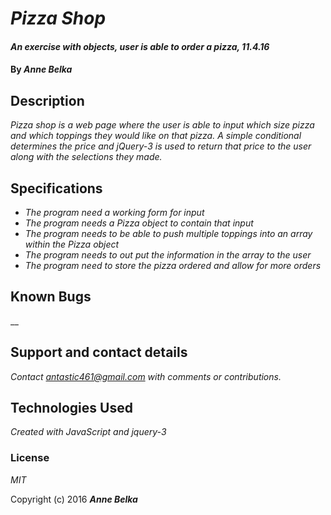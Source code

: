 # _Pizza Shop_

#### _An exercise with objects, user is able to order a pizza, 11.4.16_

#### By _**Anne Belka**_

## Description

_Pizza shop is a web page where the user is able to input which size pizza and which toppings they would like on that pizza. A simple conditional determines the price and jQuery-3 is used to return that price to the user along with the selections they made._

## Specifications

* _The program need a working form for input_
* _The program needs a Pizza object to contain that input_
* _The program needs to be able to push multiple toppings into an array within the Pizza object_
* _The program needs to out put the information in the array to the user_
* _The program need to store the pizza ordered and allow for more orders_


## Known Bugs

__

## Support and contact details

_Contact antastic461@gmail.com with comments or contributions._

## Technologies Used

_Created with JavaScript and jquery-3_

### License

*MIT*

Copyright (c) 2016 **_Anne Belka_**
